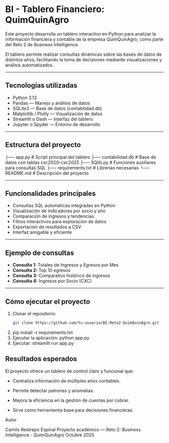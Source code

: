 # BI - Tablero Financiero: QuimQuinAgro

Este proyecto desarrolla un tablero interactivo en Python para analizar la información financiera y contable de la empresa QuimQuinAgro, como parte del Reto 2 de Business Intelligence.  

El tablero permite realizar consultas dinámicas sobre las bases de datos de distintos años, facilitando la toma de decisiones mediante visualizaciones y análisis automatizados.

---

## Tecnologías utilizadas

- Python 3.13  
- Pandas — Manejo y análisis de datos  
- SQLite3 — Base de datos (contabilidad.db)  
- Matplotlib / Plotly — Visualización de datos  
- Streamlit o Dash — Interfaz del tablero  
- Jupyter o Spyder — Entorno de desarrollo  

---

## Estructura del proyecto

├── app.py # Script principal del tablero
├── contabilidad.db # Base de datos con tablas cxc2020–cxc2025
├── SQlib.py # Funciones auxiliares para consultas SQL
├── requirements.txt # Librerías necesarias
└── README.md # Descripción del proyecto


---

## Funcionalidades principales

- Consultas SQL automáticas integradas en Python  
- Visualización de indicadores por socio y año  
- Comparación de ingresos y tendencias  
- Filtros interactivos para exploración de datos  
- Exportación de resultados a CSV  
- Interfaz amigable y eficiente  

---

## Ejemplo de consultas

- **Consulta 1:** Totales de Ingresos y Egresos por Mes
- **Consulta 2:** Top 10 egresos
- **Consulta 3:** Comparativo histórico de ingresos  
- **Consulta 4:** Ingresos por Socio (CXC)

---

## Cómo ejecutar el proyecto

1. Clonar el repositorio:  
   ```bash
   git clone https://github.com/tu-usuario/BI-Reto2-QuimQuinAgro.git
2. pip install -r requirements.txt
3. Ejecutar la aplicación:
python app.py
4. Ejecutar:
streamlit run app.py

## Resultados esperados

El proyecto ofrece un tablero de control claro y funcional que:

- Centraliza información de múltiples años contables.

- Permite detectar patrones y anomalías.

- Mejora la eficiencia en la gestión de cuentas por cobrar.

- Sirve como herramienta base para decisiones financieras.

Autor

Camilo Restrepo Espinal
Proyecto académico — Reto 2: Business Intelligence - QuimQuinAgro
Octubre 2025


